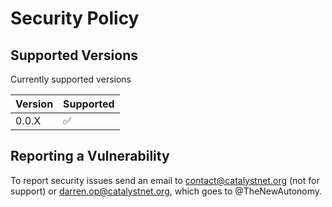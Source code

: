 # Security Policy

## Supported Versions

Currently supported versions

| Version | Supported          |
| ------- | ------------------ |
| 0.0.X   | :white_check_mark: |

## Reporting a Vulnerability

To report security issues send an email to contact@catalystnet.org (not for support) or [darren.op@catalystnet.org](mailto:darren.op@catalystnet.org), which goes to @TheNewAutonomy.

